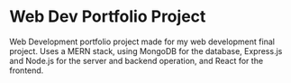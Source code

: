 # Web Dev Portfolio Project

Web Development portfolio project made for my web development final project.
Uses a MERN stack, using MongoDB for the database, Express.js and Node.js for the server and backend operation, and React for the frontend.
